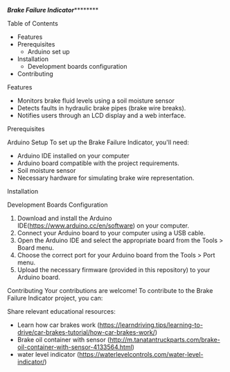 ***********************Brake Failure Indicator*******************************

Table of Contents
* Features
* Prerequisites
  * Arduino set up
* Installation
  * Development boards configuration
* Contributing

Features
* Monitors brake fluid levels using a soil moisture sensor
* Detects faults in hydraulic brake pipes (brake wire breaks).
* Notifies users through an LCD display and a web interface.

Prerequisites

Arduino Setup
To set up the Brake Failure Indicator, you'll need:

* Arduino IDE installed on your computer
* Arduino board compatible with the project requirements.
* Soil moisture sensor
* Necessary hardware for simulating brake wire representation.

Installation

Development Boards Configuration

1. Download and install the Arduino IDE(https://www.arduino.cc/en/software) on your computer.
2. Connect your Arduino board to your computer using a USB cable.
3. Open the Arduino IDE and select the appropriate board from the Tools > Board menu.
4. Choose the correct port for your Arduino board from the Tools > Port menu.
5. Upload the necessary firmware (provided in this repository) to your Arduino board.

Contributing
Your contributions are welcome! To contribute to the Brake Failure Indicator project, you can:

Share relevant educational resources:
* Learn how car brakes work (https://learndriving.tips/learning-to-drive/car-brakes-tutorial/how-car-brakes-work/)
* Brake oil container with sensor (http://m.tanatantruckparts.com/brake-oil-container-with-sensor-4133564.html)
* water level indicator (https://waterlevelcontrols.com/water-level-indicator/)




